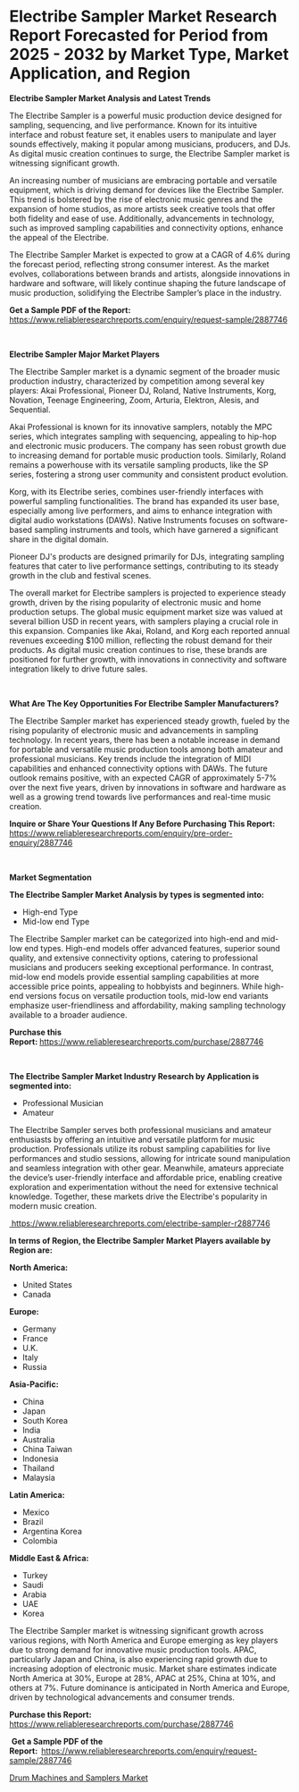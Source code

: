 <p><h1>Electribe Sampler Market Research Report Forecasted for Period from 2025 -  2032 by Market Type, Market Application, and Region</h1></p><p><strong>Electribe Sampler Market Analysis and Latest Trends</strong></p>
<p><p>The Electribe Sampler is a powerful music production device designed for sampling, sequencing, and live performance. Known for its intuitive interface and robust feature set, it enables users to manipulate and layer sounds effectively, making it popular among musicians, producers, and DJs. As digital music creation continues to surge, the Electribe Sampler market is witnessing significant growth.</p><p>An increasing number of musicians are embracing portable and versatile equipment, which is driving demand for devices like the Electribe Sampler. This trend is bolstered by the rise of electronic music genres and the expansion of home studios, as more artists seek creative tools that offer both fidelity and ease of use. Additionally, advancements in technology, such as improved sampling capabilities and connectivity options, enhance the appeal of the Electribe.</p><p>The Electribe Sampler Market is expected to grow at a CAGR of 4.6% during the forecast period, reflecting strong consumer interest. As the market evolves, collaborations between brands and artists, alongside innovations in hardware and software, will likely continue shaping the future landscape of music production, solidifying the Electribe Sampler’s place in the industry.</p></p>
<p><strong>Get a Sample PDF of the Report:&nbsp;</strong> <a href="https://www.reliableresearchreports.com/enquiry/request-sample/2887746?utm_campaign=3292&utm_medium=2&utm_source=Github&utm_content=ia&utm_term=14032025&utm_id=electribe-sampler">https://www.reliableresearchreports.com/enquiry/request-sample/2887746</a></p>
<p>&nbsp;</p>
<p><strong>Electribe Sampler Major Market Players</strong></p>
<p><p>The Electribe Sampler market is a dynamic segment of the broader music production industry, characterized by competition among several key players: Akai Professional, Pioneer DJ, Roland, Native Instruments, Korg, Novation, Teenage Engineering, Zoom, Arturia, Elektron, Alesis, and Sequential.</p><p>Akai Professional is known for its innovative samplers, notably the MPC series, which integrates sampling with sequencing, appealing to hip-hop and electronic music producers. The company has seen robust growth due to increasing demand for portable music production tools. Similarly, Roland remains a powerhouse with its versatile sampling products, like the SP series, fostering a strong user community and consistent product evolution.</p><p>Korg, with its Electribe series, combines user-friendly interfaces with powerful sampling functionalities. The brand has expanded its user base, especially among live performers, and aims to enhance integration with digital audio workstations (DAWs). Native Instruments focuses on software-based sampling instruments and tools, which have garnered a significant share in the digital domain.</p><p>Pioneer DJ's products are designed primarily for DJs, integrating sampling features that cater to live performance settings, contributing to its steady growth in the club and festival scenes.</p><p>The overall market for Electribe samplers is projected to experience steady growth, driven by the rising popularity of electronic music and home production setups. The global music equipment market size was valued at several billion USD in recent years, with samplers playing a crucial role in this expansion. Companies like Akai, Roland, and Korg each reported annual revenues exceeding $100 million, reflecting the robust demand for their products. As digital music creation continues to rise, these brands are positioned for further growth, with innovations in connectivity and software integration likely to drive future sales.</p></p>
<p>&nbsp;</p>
<p><strong>What Are The Key Opportunities For Electribe Sampler Manufacturers?</strong></p>
<p><p>The Electribe Sampler market has experienced steady growth, fueled by the rising popularity of electronic music and advancements in sampling technology. In recent years, there has been a notable increase in demand for portable and versatile music production tools among both amateur and professional musicians. Key trends include the integration of MIDI capabilities and enhanced connectivity options with DAWs. The future outlook remains positive, with an expected CAGR of approximately 5-7% over the next five years, driven by innovations in software and hardware as well as a growing trend towards live performances and real-time music creation.</p></p>
<p><strong>Inquire or Share Your Questions If Any Before Purchasing This Report:</strong> <a href="https://www.reliableresearchreports.com/enquiry/pre-order-enquiry/2887746?utm_campaign=3292&utm_medium=2&utm_source=Github&utm_content=ia&utm_term=14032025&utm_id=electribe-sampler">https://www.reliableresearchreports.com/enquiry/pre-order-enquiry/2887746</a></p>
<p>&nbsp;</p>
<p><strong>Market Segmentation</strong></p>
<p><strong>The Electribe Sampler Market Analysis by types is segmented into:</strong></p>
<p><ul><li>High-end Type</li><li>Mid-low end Type</li></ul></p>
<p><p>The Electribe Sampler market can be categorized into high-end and mid-low end types. High-end models offer advanced features, superior sound quality, and extensive connectivity options, catering to professional musicians and producers seeking exceptional performance. In contrast, mid-low end models provide essential sampling capabilities at more accessible price points, appealing to hobbyists and beginners. While high-end versions focus on versatile production tools, mid-low end variants emphasize user-friendliness and affordability, making sampling technology available to a broader audience.</p></p>
<p><strong>Purchase this Report:&nbsp;</strong><a href="https://www.reliableresearchreports.com/purchase/2887746?utm_campaign=3292&utm_medium=2&utm_source=Github&utm_content=ia&utm_term=14032025&utm_id=electribe-sampler">https://www.reliableresearchreports.com/purchase/2887746</a></p>
<p>&nbsp;</p>
<p><strong>The Electribe Sampler Market Industry Research by Application is segmented into:</strong></p>
<p><ul><li>Professional Musician</li><li>Amateur</li></ul></p>
<p><p>The Electribe Sampler serves both professional musicians and amateur enthusiasts by offering an intuitive and versatile platform for music production. Professionals utilize its robust sampling capabilities for live performances and studio sessions, allowing for intricate sound manipulation and seamless integration with other gear. Meanwhile, amateurs appreciate the device’s user-friendly interface and affordable price, enabling creative exploration and experimentation without the need for extensive technical knowledge. Together, these markets drive the Electribe's popularity in modern music creation.</p></p>
<p><a href="https://www.reliableresearchreports.com/electribe-sampler-r2887746?utm_campaign=3292&utm_medium=2&utm_source=Github&utm_content=ia&utm_term=14032025&utm_id=electribe-sampler">&nbsp;https://www.reliableresearchreports.com/electribe-sampler-r2887746</a></p>
<p><strong>In terms of Region, the Electribe Sampler Market Players available by Region are:</strong></p>
<p>
    <p> <strong> North America: </strong>
        <ul>
            <li>United States</li>
            <li>Canada</li>
        </ul>
        </p> 
    <p> <strong> Europe: </strong>
        <ul>
            <li>Germany</li>
            <li>France</li>
            <li>U.K.</li>
            <li>Italy</li>
            <li>Russia</li>
        </ul>
        </p> 
    <p> <strong> Asia-Pacific: </strong>
        <ul>
            <li>China</li>
            <li>Japan</li>
            <li>South Korea</li>
            <li>India</li>
            <li>Australia</li>
            <li>China Taiwan</li>
            <li>Indonesia</li>
            <li>Thailand</li>
            <li>Malaysia</li>
        </ul>
        </p> 
    <p> <strong> Latin America: </strong>
        <ul>
            <li>Mexico</li>
            <li>Brazil</li>
            <li>Argentina Korea</li>
            <li>Colombia</li>
        </ul>
        </p> 
    <p> <strong> Middle East & Africa: </strong>
        <ul>
            <li>Turkey</li>
            <li>Saudi</li>
            <li>Arabia</li>
            <li>UAE</li>
            <li>Korea</li>
        </ul>
    </p>
    </p>
<p><p>The Electribe Sampler market is witnessing significant growth across various regions, with North America and Europe emerging as key players due to strong demand for innovative music production tools. APAC, particularly Japan and China, is also experiencing rapid growth due to increasing adoption of electronic music. Market share estimates indicate North America at 30%, Europe at 28%, APAC at 25%, China at 10%, and others at 7%. Future dominance is anticipated in North America and Europe, driven by technological advancements and consumer trends.</p></p>
<p><strong>Purchase this Report: </strong><a href="https://www.reliableresearchreports.com/purchase/2887746?utm_campaign=3292&utm_medium=2&utm_source=Github&utm_content=ia&utm_term=14032025&utm_id=electribe-sampler">https://www.reliableresearchreports.com/purchase/2887746</a></p>
<p>&nbsp;<strong>Get a Sample PDF of the Report:&nbsp;&nbsp;</strong><a href="https://www.reliableresearchreports.com/enquiry/request-sample/2887746?utm_campaign=3292&utm_medium=2&utm_source=Github&utm_content=ia&utm_term=14032025&utm_id=electribe-sampler">https://www.reliableresearchreports.com/enquiry/request-sample/2887746</a></p>
<p><strong></strong></p>
<p><p><a href="https://github.com/stickkinkel/Market-Research-Report-List-1/blob/main/drum-machines-and-samplers-market.md?utm_campaign=3292&utm_medium=2&utm_source=Github&utm_content=ia&utm_term=14032025&utm_id=electribe-sampler">Drum Machines and Samplers Market</a></p></p>